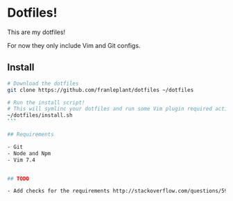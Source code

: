 Dotfiles!
=========

This are my dotfiles!

For now they only include Vim and Git configs.

## Install

````sh
# Download the dotfiles
git clone https://github.com/franleplant/dotfiles ~/dotfiles

# Run the install script!
# This will symlinc your dotfiles and run some Vim plugin required actions
~/dotfiles/install.sh
```

## Requirements

- Git
- Node and Npm
- Vim 7.4


## TODO

- Add checks for the requirements http://stackoverflow.com/questions/592620/check-if-a-program-exists-from-a-bash-script
